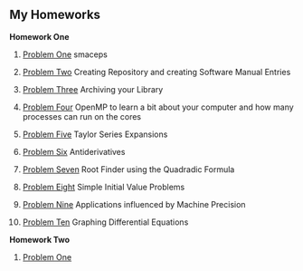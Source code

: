 ## My Homeworks

**Homework One**

1. [Problem One](link_to_homeworks) smaceps

2. [Problem Two](link) Creating Repository and creating Software Manual Entries

3. [Problem Three](link) Archiving your Library

4. [Problem Four](link) OpenMP to learn a bit about your computer and how many processes can run on the cores

5. [Problem Five](link) Taylor Series Expansions

6. [Problem Six](link) Antiderivatives 

7. [Problem Seven](https://github.com/warrenm1/math4610/blob/master/SoftwareManual/RootFinder.md) Root Finder using the Quadradic Formula

8. [Problem Eight](link) Simple Initial Value Problems

9. [Problem Nine](link) Applications influenced by Machine Precision

10. [Problem Ten](link) Graphing Differential Equations



**Homework Two**

1. [Problem One](link)
